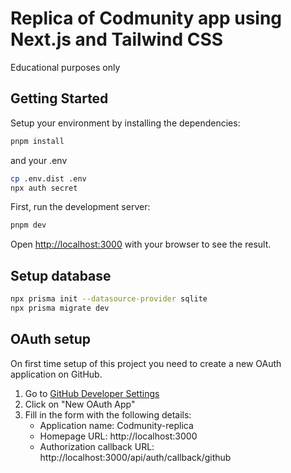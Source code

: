 # Replica of Codmunity app using Next.js and Tailwind CSS
Educational purposes only

## Getting Started

Setup your environment by installing the dependencies:

```bash
pnpm install
```

and your .env

```bash
cp .env.dist .env
npx auth secret
```

First, run the development server:

```bash
pnpm dev
```

Open [http://localhost:3000](http://localhost:3000) with your browser to see the result.


## Setup database

```bash
npx prisma init --datasource-provider sqlite
npx prisma migrate dev
```

## OAuth setup
On first time setup of this project you need to create a new OAuth application on GitHub.

1. Go to [GitHub Developer Settings](https://github.com/settings/developers)
2. Click on "New OAuth App"
3. Fill in the form with the following details:
   - Application name: Codmunity-replica
   - Homepage URL: http://localhost:3000
   - Authorization callback URL: http://localhost:3000/api/auth/callback/github
